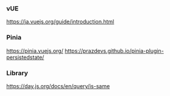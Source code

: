 ### vUE
https://ja.vuejs.org/guide/introduction.html

### Pinia
https://pinia.vuejs.org/
https://prazdevs.github.io/pinia-plugin-persistedstate/

### Library
https://day.js.org/docs/en/query/is-same